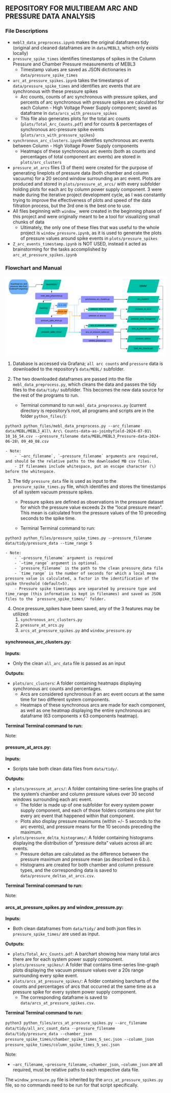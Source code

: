 ## REPOSITORY FOR MULTIBEAM ARC AND PRESSURE DATA ANALYSIS

### File Descriptions
- ```mebl3_data_preprocess.ipynb``` makes the original dataframes tidy (original and cleaned dataframes are in ```data/MEBL3```, which only exists locally)
- ```pressure_spike_times``` identifies timestamps of spikes in the Column Pressure and Chamber Pressure measurements of MEBL3
    * Timestamp values are saved as JSON dictionaries in ```data/pressure_spike_times```
- ```arc_at_pressure_spikes.ipynb``` takes the timestamps of ```data/pressure_spike_times``` and identifies arc events that are synchronous with these pressure spikes
    * Arc counts, counts of arc synchronous with pressure spikes, and percents of arc synchronous with pressure spikes are calculated for each Column - High Voltage Power Supply component; saved as dataframe in ```data/arcs_with_pressure_spikes```
    * This file also generates plots for the total arc counts (```plots/Total_Arc_Counts.pdf```) and for counts & percentages of synchronous arc-pressure spike events (```plots/arcs_with_pressure_spikes```)
- ```synchronous_arc_clusters.ipynb``` identifies synchronous arc events between Column - High Voltage Power Supply components
    * Heatmaps of these synchronous arc events (both as counts and percentages of total component arc events) are stored in ```plots/arc_clusters```
- ```pressure_at_arcs``` files (3 of them) were created for the purpose of generating lineplots of pressure data (both chamber and column vacuums) for a 20 second window surrounding an arc event. Plots are produced and stored in ```plots/pressure_at_arcs/``` with every subfolder holding plots for each arc by column power supply component. 3 were made during the iterative project development cycle, as I was constantly trying to improve the effectiveness of plots and speed of the data filtration process, but the 3rd one is the best one to use.
- All files beginning with ```window_``` were created in the beginning phase of this project and were originally meant to be a tool for visualizing small chunks of data
    * Ultimately, the only one of these files that was useful to the whole project is ```window_pressure.ipynb```, as it is used to generate the plots of pressure values around spike events in ```plots/pressure_spikes```
- ```Z_arc_events_timestamp.ipynb``` is NOT USED, instead it acted as brainstorming for the tasks accomplished by ```arc_at_pressure_spikes.ipynb```

### Flowchart and Manual
![Project Flowchart](WCMultibeamProjectFlowchart.png)

1. Database is accessed via Grafana; `all arc counts` and `pressure` data is downloaded to the repository’s `data/MEBL/` subfolder.

2. The two downloaded dataframes are passed into the file `mebl_data_preprocess.py`, which cleans the data and passes the tidy files to the `data/tidy/` subfolder. This becomes the new data source for the rest of the programs to run. 
    - Terminal command to run `mebl_data_preprocess.py` (current directory is repository’s root, all programs and scripts are in the folder `python_files/`):
```
python3 python_files/mebl_data_preprocess.py --arc_filename data/MEBL/MEBL3_All\ Arc\ Counts-data-as-joinbyfield-2024-07-01\ 10_16_54.csv --pressure_filename data/MEBL/MEBL3_Pressure-data-2024-06-28\ 09_40_08.csv
``` 

    - Note: 
        - `–arc_filename`, `–pressure_filename` arguments are required, and should be the relative paths to the downloaded MB csv files. 
        - If filenames include whitespace, put an escape character (\) before the whitespace.

3. The tidy `pressure_data` file is used as input to the `pressure_spike_times.py` file, which identifies and stores the timestamps of all system vacuum pressure spikes.

    - Pressure spikes are defined as observations in the pressure dataset for which the pressure value exceeds 2x the “local pressure mean”. This mean is calculated from the pressure values of the 10 preceding seconds to the spike time.

    - Terminal Terminal command to run: 
```
python3 python_files/pressure_spike_times.py --pressure_filename data/tidy/pressure_data --time_range 5
```
    - Note: 
        - `–pressure_filename` argument is required 
        - `–time_range` argument is optional. 
        - `pressure_filename` is the path to the clean pressure_data file 
        - `time_range` is the number of seconds for which a local mean pressure value is calculated, a factor in the identification of the spike threshold (default=5).
        - Pressure spike timestamps are separated by pressure type and time_range (this information is kept in filenames) and saved as JSON files to the `pressure_spike_times/` folder.

4. Once pressure_spikes have been saved, any of the 3 features may be utilized:
    1. `synchronous_arc_clusters.py`
    2. `pressure_at_arcs.py`
    3. `arcs_at_pressure_spikes.py` and `window_pressure.py`

#### synchronous_arc_clusters.py:
**Inputs:**
- Only the clean `all_arc_data` file is passed as an input

**Outputs:**
- `plots/arc_clusters`: A folder containing heatmaps displaying synchronous arc counts and percentages. 
  - Arcs are considered synchronous if an arc event occurs at the same time for two different system components. 
  - Heatmaps of these synchronous arcs are made for each component, as well as one heatmap displaying the entire synchronous arc dataframe (63 components x 63 components heatmap).

**Terminal Terminal command to run:**

Note:

#### pressure_at_arcs.py:
**Inputs:**
- Scripts take both clean data files from `data/tidy/`.

**Outputs:**
- `plots/pressure_at_arcs/`: A folder containing time-series line graphs of the system’s chamber and column pressure values over 30 second windows surrounding each arc event. 
  - The folder is made up of one subfolder for every system power supply component, and each of those folders contains one plot for every arc event that happened within that component. 
  - Plots also display pressure maximums (within +/- 5 seconds to the arc events), and pressure means for the 10 seconds preceding the maximum.
- `plots/pressure_delta_histograms/`: A folder containing histograms displaying the distribution of “pressure delta” values across all arc events. 
  - Pressure deltas are calculated as the difference between the pressure maximum and pressure mean (as described in 6.b.i). 
  - Histograms are created for both chamber and column pressure types, and the corresponding data is saved to `data/pressure_deltas_at_arcs.csv`.

**Terminal Terminal command to run:**

Note:

#### arcs_at_pressure_spikes.py and window_pressure.py:
**Inputs:**
- Both clean dataframes from `data/tidy/` and both json files in `pressure_spike_times/` are used as input.

**Outputs:**
- `plots/Total_Arc_Counts.pdf`: A barchart showing how many total arcs there are for each system power supply component.
- `plots/pressure_spikes/`: A folder that contains time-series line-graph plots displaying the vacuum pressure values over a 20s range surrounding every spike event.
- `plots/arcs_at_pressure_spikes/`: A folder containing barcharts of the counts and percentages of arcs that occurred at the same time as a pressure spike for every system power supply component. 
  - The corresponding dataframe is saved to `data/arcs_at_pressure_spikes.csv`.

**Terminal Terminal command to run:**

```python3 python_files/arcs_at_pressure_spikes.py --arc_filename data/tidy/all_arc_count_data --pressure_filename data/tidy/pressure_data --chamber_json pressure_spike_times/chamber_spike_times_5_sec.json --column_json pressure_spike_times/column_spike_times_5_sec.json```

Note: 
- `–arc_filename`, `–pressure_filename`, `–chamber_json`, `–column_json` are all required, must be relative paths to each respective data file.

The `window_pressure.py` file is inherited by the `arcs_at_pressure_spikes.py` file, so no commands need to be run for that script specifically.
